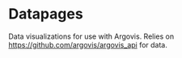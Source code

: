 # Datapages

Data visualizations for use with Argovis. Relies on https://github.com/argovis/argovis_api for data.